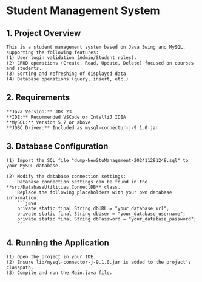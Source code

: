 # Student Management System

## 1. Project Overview
    This is a student management system based on Java Swing and MySQL, supporting the following features:
    (1) User login validation (Admin/Student roles).
    (2) CRUD operations (Create, Read, Update, Delete) focused on courses and students.
    (3) Sorting and refreshing of displayed data
    (4) Database operations (query, insert, etc.)

## 2. Requirements
    **Java Version:** JDK 23
    **IDE:** Recommended VSCode or IntelliJ IDEA
    **MySQL:** Version 5.7 or above
    **JDBC Driver:** Included as mysql-connector-j-9.1.0.jar

## 3. Database Configuration
    (1) Import the SQL file "dump-NewStuManagement-202411291248.sql" to your MySQL database.

    (2) Modify the database connection settings:
        Database connection settings can be found in the **src/DatabaseUtilities.ConnectDB** class.
        Replace the following placeholders with your own database information:
        ```java
        private static final String dbURL = "your_database_url";
        private static final String dbUser = "your_database_username";
        private static final String dbPassword = "your_database_password";
        ```

## 4. Running the Application
    (1) Open the project in your IDE.
    (2) Ensure lib/mysql-connector-j-9.1.0.jar is added to the project's classpath.
    (3) Compile and run the Main.java file.
    